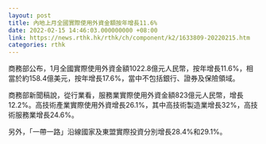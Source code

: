 ```yaml
---
layout: post
title: 內地上月全國實際使用外資金額按年增長11.6%
date: 2022-02-15 14:46:03.000000000 +08:00
link: https://news.rthk.hk/rthk/ch/component/k2/1633809-20220215.htm
categories: rthk
---
```


商務部公布，1月全國實際使用外資金額1022.8億元人民幣，按年增長11.6%，相當於約158.4億美元，按年增長17.6%，當中不包括銀行、證券及保險領域。

商務部新聞稿說，從行業看，服務業實際使用外資金額823億元人民幣，增長12.2%。高技術產業實際使用外資增長26.1%，其中高技術製造業增長32%，高技術服務業增長24.6%。

另外，「一帶一路」沿線國家及東盟實際投資分別增長28.4%和29.1%。
